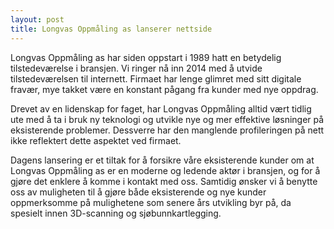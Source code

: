 ```yaml
---
layout: post
title: Longvas Oppmåling as lanserer nettside
---
```


Longvas Oppmåling as har siden oppstart i 1989 hatt en betydelig tilstedeværelse i bransjen. Vi ringer nå inn 2014 med å utvide tilstedeværelsen til internett. Firmaet har lenge glimret med sitt digitale fravær, mye takket være en konstant pågang fra kunder med nye oppdrag.

Drevet av en lidenskap for faget, har Longvas Oppmåling alltid vært tidlig ute med å ta i bruk ny teknologi og utvikle nye og mer effektive løsninger på eksisterende problemer. Dessverre har den manglende profileringen på nett ikke reflektert dette aspektet ved firmaet.

Dagens lansering er et tiltak for å forsikre våre eksisterende kunder om at Longvas Oppmåling as er en moderne og ledende aktør i bransjen, og for å gjøre det enklere å komme i kontakt med oss. Samtidig ønsker vi å benytte oss av muligheten til å gjøre både eksisterende og nye kunder oppmerksomme på mulighetene som senere års utvikling byr på, da spesielt innen 3D-scanning og sjøbunnkartlegging. 
